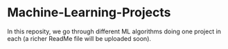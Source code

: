 # Machine-Learning-Projects

In this reposity, we go through different ML algorithms doing one project in each (a richer ReadMe file will be uploaded soon). 
